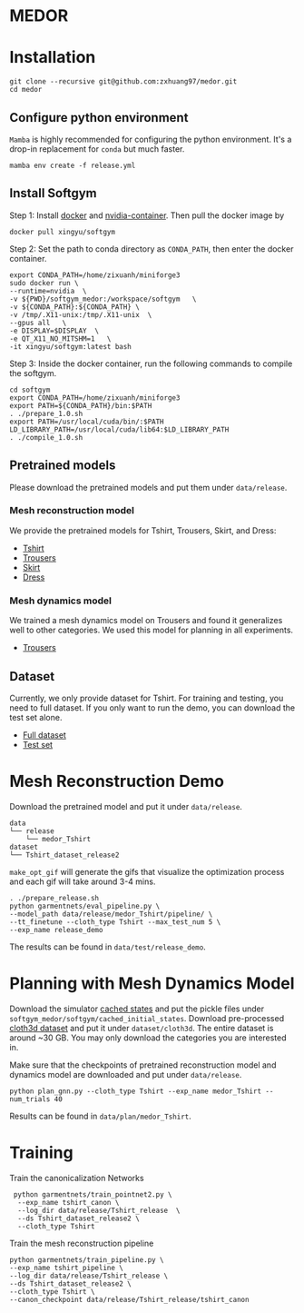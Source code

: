 # MEDOR


# Installation
```
git clone --recursive git@github.com:zxhuang97/medor.git
cd medor
```

## Configure python environment
`Mamba` is highly recommended for configuring the python environment. It's a drop-in replacement for `conda` but much faster. 
```
mamba env create -f release.yml
```
## Install Softgym
Step 1: Install [docker](https://docs.docker.com/engine/install/ubuntu/) and [nvidia-container](https://docs.nvidia.com/datacenter/cloud-native/container-toolkit/latest/install-guide.html). Then pull the docker image by
```
docker pull xingyu/softgym
```
Step 2: Set the path to conda directory as `CONDA_PATH`, then enter the docker container.
```
export CONDA_PATH=/home/zixuanh/miniforge3
sudo docker run \
--runtime=nvidia  \
-v ${PWD}/softgym_medor:/workspace/softgym   \
-v ${CONDA_PATH}:${CONDA_PATH} \
-v /tmp/.X11-unix:/tmp/.X11-unix  \
--gpus all   \
-e DISPLAY=$DISPLAY  \
-e QT_X11_NO_MITSHM=1   \
-it xingyu/softgym:latest bash
```
Step 3: Inside the docker container, run the following commands to compile the softgym.
```
cd softgym
export CONDA_PATH=/home/zixuanh/miniforge3
export PATH=${CONDA_PATH}/bin:$PATH
. ./prepare_1.0.sh
export PATH=/usr/local/cuda/bin/:$PATH
LD_LIBRARY_PATH=/usr/local/cuda/lib64:$LD_LIBRARY_PATH
. ./compile_1.0.sh
```
## Pretrained models
Please download the pretrained models and put them under `data/release`.
### Mesh reconstruction model
We provide the pretrained models for Tshirt, Trousers, Skirt, and Dress:
- [Tshirt](https://drive.google.com/file/d/1ISpN-uSeIoCTdtV0M_NAXuOel0zxDzbd/view?usp=sharing)
- [Trousers](https://drive.google.com/file/d/1-QCSUHySClJncu4JaQ6YgCSYJoFlIsaQ/view?usp=sharing)
- [Skirt](https://drive.google.com/file/d/1U1SsSj-15YzeH8FES8QeWS8GIbJ_nOAA/view?usp=drive_link)
- [Dress](https://drive.google.com/file/d/1jRP6K72EY3j9BghjG4wm77JYJoxA6Smj/view?usp=drive_link)

### Mesh dynamics model
We trained a mesh dynamics model on Trousers and found it generalizes well to other categories. We used this model for planning in all experiments.
- [Trousers](https://drive.google.com/file/d/1-QCSUHySClJncu4JaQ6YgCSYJoFlIsaQ/view?usp=sharing)

## Dataset
Currently, we only provide dataset for Tshirt. For training and testing, you need to full dataset. 
If you only want to run the demo, you can download the test set alone.
- [Full dataset](https://drive.google.com/file/d/1JrC2vHrdxXvfjgcmn2tz1eT81U2noTlP/view?usp=sharing)
- [Test set](https://drive.google.com/file/d/1klTUl5xaja3izQ5GoLjDPn88dwbkrERo/view?usp=sharing)

# Mesh Reconstruction Demo
Download the pretrained model and put it under `data/release`.
```angular2html
data
└── release
    └── medor_Tshirt
dataset
└── Tshirt_dataset_release2
```

`make_opt_gif` will generate the gifs that visualize the optimization process and each gif will take around 3-4 mins.

```
. ./prepare_release.sh
python garmentnets/eval_pipeline.py \
--model_path data/release/medor_Tshirt/pipeline/ \
--tt_finetune --cloth_type Tshirt --max_test_num 5 \
--exp_name release_demo 
```
The results can be found in `data/test/release_demo`.

# Planning with Mesh Dynamics Model
Download the simulator [cached states](https://drive.google.com/file/d/1_XIz0LRWc8brVolXeLoVaS6vfttzJV4i/view?usp=drive_link) and put the pickle files under `softgym_medor/softgym/cached_initial_states`.
Download pre-processed [cloth3d dataset](https://drive.google.com/drive/folders/13Z19FHutzTGcyIMv3BQgJDioDrTTHuty?usp=drive_link) and put it under `dataset/cloth3d`. The entire dataset is around ~30 GB. You may only download the categories you are interested in.

Make sure that the checkpoints of pretrained reconstruction model and dynamics model are downloaded and put under `data/release`.

```
python plan_gnn.py --cloth_type Tshirt --exp_name medor_Tshirt --num_trials 40
```
Results can be found in `data/plan/medor_Tshirt`.

# Training
Train the canonicalization Networks
```
 python garmentnets/train_pointnet2.py \
  --exp_name tshirt_canon \
  --log_dir data/release/Tshirt_release  \
  --ds Tshirt_dataset_release2 \
  --cloth_type Tshirt
```
Train the mesh reconstruction pipeline
```
python garmentnets/train_pipeline.py \
--exp_name tshirt_pipeline \
--log_dir data/release/Tshirt_release \
--ds Tshirt_dataset_release2 \
--cloth_type Tshirt \
--canon_checkpoint data/release/Tshirt_release/tshirt_canon
```


